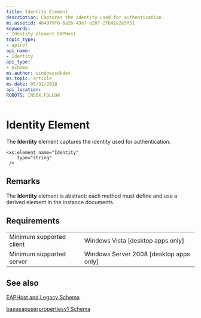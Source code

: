 ```yaml
---
title: Identity Element
description: Captures the identity used for authentication.
ms.assetid: 464979f0-6a2b-43e7-a207-2fbd1e2e5f51
keywords:
- Identity element EAPHost
topic_type:
- apiref
api_name:
- Identity
api_type:
- Schema
ms.author: windowssdkdev
ms.topic: article
ms.date: 05/31/2018
api_location: 
ROBOTS: INDEX,FOLLOW
---
```


# Identity Element

The **Identity** element captures the identity used for authentication.

``` syntax
<xs:element name="Identity"
    type="string"
 />
```

## Remarks

The **Identity** element is abstract; each method must define and use a derived element in the instance documents.

## Requirements



|                                     |                                                      |
|-------------------------------------|------------------------------------------------------|
| Minimum supported client<br/> | Windows Vista \[desktop apps only\]<br/>       |
| Minimum supported server<br/> | Windows Server 2008 \[desktop apps only\]<br/> |



## See also

<dl> <dt>

[EAPHost and Legacy Schema](eaphost-schemas.md)
</dt> <dt>

[baseeapuserpropertiesv1 Schema](baseeapuserpropertiesv1schema-schema.md)
</dt> </dl>

 

 





